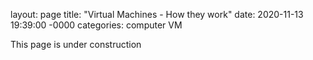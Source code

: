 layout: page
title: "Virtual Machines - How they work"
date: 2020-11-13 19:39:00 -0000
categories: computer VM

This page is under construction